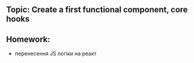 ## Topic: Create a first functional component, core hooks

## Homework:

- перенесення JS логіки на реакт
